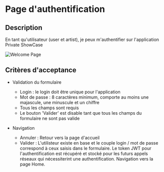 # Page d'authentification

## Description

En tant qu'utilisateur (user et artist), je peux m'authentifier sur l'application Private ShowCase

![Welcome Page](../design/export_screens/Login.png)

## Critères d'acceptance

- Validation du formulaire
    - Login : le login doit être unique pour l'application
    - Mot de passe : 8 caractères minimum, comporte au moins une majascule, une minuscule et un chiffre
    - Tous les champs sont requis
    - Le bouton 'Valider' est disable tant que tous les champs du formulaire ne sont pas valide

- Navigation
    - Annuler : Retour vers la page d'accueil
    - Valider : L'utilisteur existe en base et le couple login / mot de passe correspond à ceux saisis dans le formulaire.
    Le token JWT pour l'authentification est récupéré et stocké pour les futurs appels réseaux qui nécessiterint une authentification.
    Navigation vers la page Home.